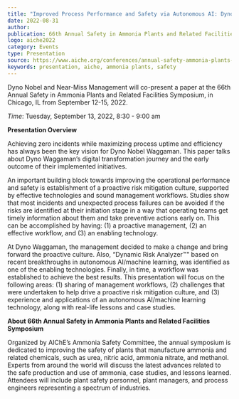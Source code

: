```yaml
---
title: "Improved Process Performance and Safety via Autonomous AI: Dyno Waggaman Experience"
date: 2022-08-31
author: 
publication: 66th Annual Safety in Ammonia Plants and Related Facilities Symposium
logo: aiche2022
category: Events
type: Presentation
source: https://www.aiche.org/conferences/annual-safety-ammonia-plants-and-related-facilities-symposium/2022/technical-program
keywords: presentation, aiche, ammonia plants, safety
---
```

Dyno Nobel and Near-Miss Management will co-present a paper at the 66th Annual Safety in Ammonia Plants and Related Facilities Symposium, in Chicago, IL from September 12-15, 2022.  

*Time*: Tuesday, September 13, 2022, 8:30 - 9:00 am

**Presentation Overview**

Achieving zero incidents while maximizing process uptime and efficiency has always been the key vision for Dyno Nobel Waggaman. This paper talks about Dyno Waggaman’s digital transformation journey and the early outcome of their implemented initiatives. 

An important building block towards improving the operational performance and safety is establishment of a proactive risk mitigation culture, supported by effective technologies and sound management workflows. Studies show that most incidents and unexpected process failures can be avoided if the risks are identified at their initiation stage in a way that operating teams get timely information about them and take preventive actions early on. This can be accomplished by having: (1) a proactive management, (2) an effective workflow, and (3) an enabling technology.

At Dyno Waggaman, the management decided to make a change and bring forward the proactive culture. Also, “Dynamic Risk Analyzer&trade;" based on recent breakthroughs in autonomous AI/machine learning, was identified as one of the enabling technologies. Finally, in time, a workflow was established to achieve the best results.
This presentation will focus on the following areas: (1) sharing of management workflows, (2) challenges that were undertaken to help drive a proactive risk mitigation culture, and (3) experience and applications of an autonomous AI/machine learning technology, along with real-life lessons and case studies.  


**About 66th Annual Safety in Ammonia Plants and Related Facilities Symposium**

Organized by AIChE’s Ammonia Safety Committee, the annual symposium is dedicated to improving the safety of plants that manufacture ammonia and related chemicals, such as urea, nitric acid, ammonia nitrate, and methanol. Experts from around the world will discuss the latest advances related to the safe production and use of ammonia, case studies, and lessons learned. Attendees will include plant safety personnel, plant managers, and process engineers representing a spectrum of industries. 

